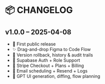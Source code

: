 
# 📦 CHANGELOG

## v1.0.0 – 2025-04-08
- 🚀 First public release
- ✨ Drag-and-drop Figma to Code Flow
- 🔁 Version rollback, history & audit trails
- 🔐 Supabase Auth + Role Support
- 💸 Stripe Checkout + Plans + Billing
- 📨 Email scheduling + Resend + Logs
- 🤖 GPT UI generation, diffing, flow planning
